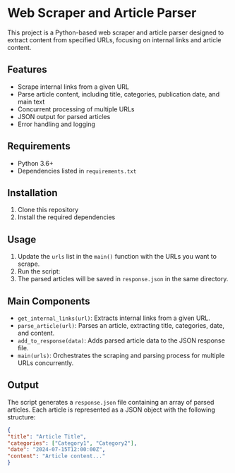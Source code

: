 # Web Scraper and Article Parser

This project is a Python-based web scraper and article parser designed to extract content from specified URLs, focusing on internal links and article content.

## Features

- Scrape internal links from a given URL
- Parse article content, including title, categories, publication date, and main text
- Concurrent processing of multiple URLs
- JSON output for parsed articles
- Error handling and logging

## Requirements

- Python 3.6+
- Dependencies listed in `requirements.txt`

## Installation

1. Clone this repository
2. Install the required dependencies

## Usage

1. Update the `urls` list in the `main()` function with the URLs you want to scrape.
2. Run the script:
3. The parsed articles will be saved in `response.json` in the same directory.

## Main Components

- `get_internal_links(url)`: Extracts internal links from a given URL.
- `parse_article(url)`: Parses an article, extracting title, categories, date, and content.
- `add_to_response(data)`: Adds parsed article data to the JSON response file.
- `main(urls)`: Orchestrates the scraping and parsing process for multiple URLs concurrently.

## Output

The script generates a `response.json` file containing an array of parsed articles. Each article is represented as a JSON object with the following structure:

```json
{
"title": "Article Title",
"categories": ["Category1", "Category2"],
"date": "2024-07-15T12:00:00Z",
"content": "Article content..."
}
